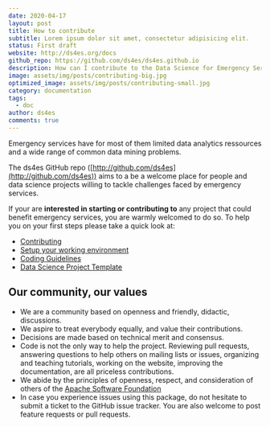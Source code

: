 ```yaml
---
date: 2020-04-17
layout: post
title: How to contribute
subtitle: Lorem ipsum dolor sit amet, consectetur adipisicing elit.
status: First draft
website: http://ds4es.org/docs
github_repo: https://github.com/ds4es/ds4es.github.io
description: How can I contribute to the Data Science for Emergency Services initiative.
image: assets/img/posts/contributing-big.jpg
optimized_image: assets/img/posts/contributing-small.jpg
category: documentation
tags:
  - doc
author: ds4es
comments: true
---
```


Emergency services have for most of them limited data analytics ressources and a wide range of common data mining problems.

The ds4es GitHub repo ([http://github.com/ds4es](http://github.com/ds4es)) aims to a be a welcome place for people and data science projects willing to tackle challenges faced by emergency services.

If your are **interested in starting or contributing to** any project that could benefit emergency services, you are warmly welcomed to do so. To help you on your first steps please take a quick look at:

* [Contributing](https://ds4es.org/docs/contributing.html)
* [Setup your working environment](https://ds4es.org/docs/working_environment.html)
* [Coding Guidelines](https://ds4es.org/docs/working_environment.html)
* [Data Science Project Template](https://ds4es.org/docs/ds_project_template.html)

Our community, our values
-------------------------

* We are a community based on openness and friendly, didactic, discussions.
* We aspire to treat everybody equally, and value their contributions.
* Decisions are made based on technical merit and consensus.
* Code is not the only way to help the project. Reviewing pull requests, answering questions to help others on mailing lists or issues, organizing and teaching tutorials, working on the website, improving the documentation, are all priceless contributions.
* We abide by the principles of openness, respect, and consideration of others of the [Apache Software Foundation](https://www.apache.org/foundation/policies/conduct)
* In case you experience issues using this package, do not hesitate to submit a ticket to the GitHub issue tracker. You are also welcome to post feature requests or pull requests.












